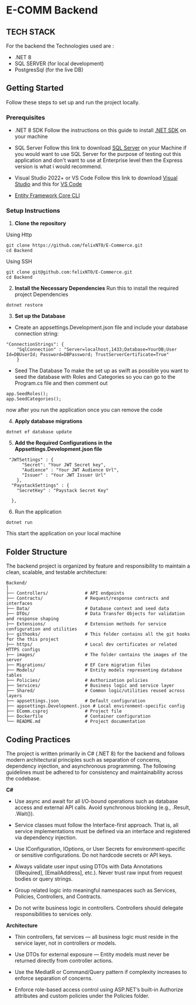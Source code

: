 # E-COMM Backend
## TECH STACK
For the backend the Technologies used are :
- .NET 8
- SQL SERVER (for local development)
- PostgresSql (for the live DB)

## Getting Started 
Follow these steps to set up and run the project locally.

### Prerequisites
- .NET 8 SDK 
Follow the instructions on this guide to install [.NET SDK](https://learn.microsoft.com/en-us/dotnet/core/install/) on your machine 

- SQL Server 
Follow this link to download [SQL Server](https://www.microsoft.com/en-us/sql-server/sql-server-downloads) on your Machine if you would want to use SQL Server for 
the purpose of testing out this application and don't want to use at Enterprise level then 
the Express version is what i would recommend.

- Visual Studio 2022+ or VS Code
Follow this link to download [Visual Studio](https://learn.microsoft.com/en-us/visualstudio/install/install-visual-studio?view=vs-2022) and this for [VS Code](https://code.visualstudio.com/docs/setup/setup-overview)

- [Entity Framework Core CLI](https://learn.microsoft.com/en-us/ef/core/get-started/overview/install) 

### Setup Instructions
1. **Clone the repository**

Using Http 
```
git clone https://github.com/felixNT0/E-Commerce.git
cd Backend
```

Using SSH
```
git clone git@github.com:felixNT0/E-Commerce.git
cd Backend
```

2. **Install the Necessary Dependencies**
Run this to install the required project Dependencies

```
dotnet restore
```

3. **Set up the Database**

- Create an appsettings.Development.json file and include your database connection string:
```
"ConnectionStrings": {
    "SqlConnection" : "Server=localhost,1433;Database=YourDB;User Id=DBUserId; Password=DBPassword; TrustServerCertificate=True"
    }
```

- Seed The Database 
To make the set up as swift as possible you want to seed the database with Roles and 
Categories so you can go to the Program.cs file and then comment out

```
app.SeedRoles();
app.SeedCategories();
```
now after you run the application once you can remove the code 

4. **Apply database migrations**
```
dotnet ef database update
```

5. **Add the Required Configurations in the Appsettings.Development.json file** 
```
 "JWTSettings" : {
      "Secret": "Your JWT Secret key",
      "Audience" : "Your JWT Audience Url",
      "Issuer" : "Your JWT Issuer Url"
    },
  "PaystackSettings" : {
    "SecretKey" : "Paystack Secret Key"

  },
```

6. Run the application 
```
dotnet run 
```
This start the application on your local machine 

## Folder Structure 
The backend project is organized by feature and responsibility to maintain a clean, scalable, and testable architecture:

```
Backend/
│
├── Controllers/              # API endpoints
├── Contracts/                # Request/response contracts and interfaces
├── Data/                     # Database context and seed data
├── DTOs/                     # Data Transfer Objects for validation and response shaping
├── Extensions/               # Extension methods for service configuration and utilities
├── githooks/                 # This folder contains all the git hooks for the this project
├── https/                    # Local dev certificates or related HTTPS configs
├── images/                   # The folder contains the images of the server
├── Migrations/               # EF Core migration files
├── Models/                   # Entity models representing database tables
├── Policies/                 # Authorization policies
├── Services/                 # Business logic and service layer
├── Shared/                   # Common logic/utilities reused across layers
├── appsettings.json          # Default configuration
├── appsettings.Development.json # Local environment-specific config
├── EComm.csproj              # Project file
├── Dockerfile                # Container configuration
└── README.md                 # Project documentation

```

## Coding Practices 
The project is written primarily in C# (.NET 8) for the backend and follows modern architectural principles such as separation of concerns, dependency injection, and asynchronous programming. The following guidelines must be adhered to for consistency and maintainability across the codebase.

**C#**

- Use async and await for all I/O-bound operations such as database access and external API calls. 
  Avoid synchronous blocking (e.g., .Result, .Wait()).

- Service classes must follow the Interface-first approach. That is, all service implementations must be defined via an interface and registered via dependency injection.

- Use IConfiguration, IOptions<T>, or User Secrets for environment-specific or sensitive configurations. Do not hardcode secrets or API keys.

- Always validate user input using DTOs with Data Annotations ([Required], [EmailAddress], etc.). Never trust raw input from request bodies or query strings.

- Group related logic into meaningful namespaces such as Services, Policies, Controllers, and Contracts.

- Do not write business logic in controllers. Controllers should delegate responsibilities to services only.



**Architecture**

- Thin controllers, fat services — all business logic must reside in the service layer, not in controllers or models.

- Use DTOs for external exposure — Entity models must never be returned directly from controller actions.

- Use the MediatR or Command/Query pattern if complexity increases to enforce separation of concerns.

- Enforce role-based access control using ASP.NET’s built-in Authorize attributes and custom policies under the Policies folder.


